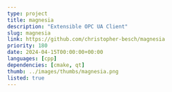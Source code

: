 ```yaml
---
type: project
title: magnesia
description: "Extensible OPC UA Client"
slug: magnesia
link: https://github.com/christopher-besch/magnesia
priority: 180
date: 2024-04-15T00:00:00+00:00
languages: [cpp]
dependencies: [cmake, qt]
thumb: ../images/thumbs/magnesia.png
listed: true
---
```


